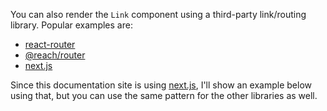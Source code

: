 You can also render the `Link` component using a third-party link/routing
library. Popular examples are:

- [react-router](https://github.com/ReactTraining/react-router)
- [@reach/router](https://github.com/reach/router)
- [next.js][1]

Since this documentation site is using [next.js][1], I'll show an example below
using that, but you can use the same pattern for the other libraries as well.

[1]: https://nextjs.org/docs/#with-link
